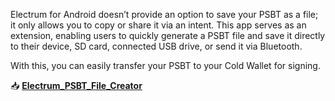 Electrum for Android doesn’t provide an option to save your PSBT as a file; it only allows you to copy or share it via an intent. This app serves as an extension, enabling users to quickly generate a PSBT file and save it directly to their device, SD card, connected USB drive, or send it via Bluetooth.

With this, you can easily transfer your PSBT to your Cold Wallet for signing.

📥 **[Electrum_PSBT_File_Creator](https://github.com/ils94/Electrum_PSBT_File_Creator/releases/download/v1/electrum_psbt_file_creator.apk)**
